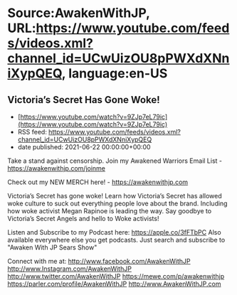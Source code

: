# Source:AwakenWithJP, URL:https://www.youtube.com/feeds/videos.xml?channel_id=UCwUizOU8pPWXdXNniXypQEQ, language:en-US

## Victoria’s Secret Has Gone Woke!
 - [https://www.youtube.com/watch?v=9ZJp7eL79ic](https://www.youtube.com/watch?v=9ZJp7eL79ic)
 - RSS feed: https://www.youtube.com/feeds/videos.xml?channel_id=UCwUizOU8pPWXdXNniXypQEQ
 - date published: 2021-06-22 00:00:00+00:00

Take a stand against censorship. Join my Awakened Warriors Email List - https://awakenwithjp.com/joinme

Check out my NEW MERCH here! - https://awakenwithjp.com

Victoria’s Secret has gone woke! Learn how Victoria’s Secret has allowed woke culture to suck out everything people love about the brand. Including how woke activist Megan Rapinoe is leading the way. Say goodbye to Victoria’s Secret Angels and hello to Woke activists!

Listen and Subscribe to my Podcast here: 
https://apple.co/3fFTbPC
Also available everywhere else you get podcasts. Just search and subscribe to "Awaken With JP Sears Show"

Connect with me at: 
http://www.facebook.com/AwakenWithJP
http://www.Instagram.com/AwakenWithJP
http://www.twitter.com/AwakenWithJP
https://mewe.com/p/awakenwithjp
https://parler.com/profile/AwakenWithJP
http://www.AwakenWithJP.com

